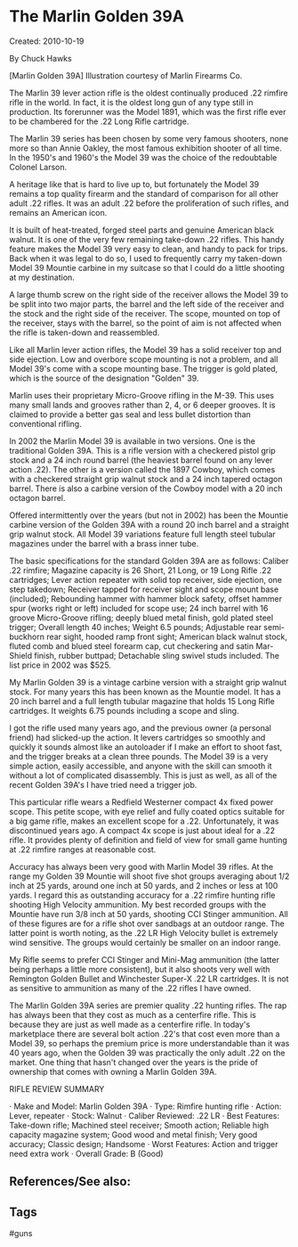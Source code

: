 # The Marlin Golden 39A
Created: 2010-10-19

By Chuck Hawks


[Marlin Golden 39A]
Illustration courtesy of Marlin Firearms Co.

The Marlin 39 lever action rifle is the oldest continually produced .22 rimfire rifle in the world. In fact, it is the oldest long gun of any type still in production. Its forerunner was the Model 1891, which was the first rifle ever to be chambered for the .22 Long Rifle cartridge.

The Marlin 39 series has been chosen by some very famous shooters, none more so than Annie Oakley, the most famous exhibition shooter of all time. In the 1950's and 1960's the Model 39 was the choice of the redoubtable Colonel Larson.

A heritage like that is hard to live up to, but fortunately the Model 39 remains a top quality firearm and the standard of comparison for all other adult .22 rifles. It was an adult .22 before the proliferation of such rifles, and remains an American icon.

It is built of heat-treated, forged steel parts and genuine American black walnut. It is one of the very few remaining take-down .22 rifles. This handy feature makes the Model 39 very easy to clean, and handy to pack for trips. Back when it was legal to do so, I used to frequently carry my taken-down Model 39 Mountie carbine in my suitcase so that I could do a little shooting at my destination.

A large thumb screw on the right side of the receiver allows the Model 39 to be split into two major parts, the barrel and the left side of the receiver and the stock and the right side of the receiver. The scope, mounted on top of the receiver, stays with the barrel, so the point of aim is not affected when the rifle is taken-down and reassembled.

Like all Marlin lever action rifles, the Model 39 has a solid receiver top and side ejection. Low and overbore scope mounting is not a problem, and all Model 39's come with a scope mounting base. The trigger is gold plated, which is the source of the designation "Golden" 39.

Marlin uses their proprietary Micro-Groove rifling in the M-39. This uses many small lands and grooves rather than 2, 4, or 6 deeper grooves. It is claimed to provide a better gas seal and less bullet distortion than conventional rifling.

In 2002 the Marlin Model 39 is available in two versions. One is the traditional Golden 39A. This is a rifle version with a checkered pistol grip stock and a 24 inch round barrel (the heaviest barrel found on any lever action .22). The other is a version called the 1897 Cowboy, which comes with a checkered straight grip walnut stock and a 24 inch tapered octagon barrel. There is also a carbine version of the Cowboy model with a 20 inch octagon barrel. 

Offered intermittently over the years (but not in 2002) has been the Mountie carbine version of the Golden 39A with a round 20 inch barrel and a straight grip walnut stock. All Model 39 variations feature full length steel tubular magazines under the barrel with a brass inner tube.

The basic specifications for the standard Golden 39A are as follows: Caliber .22 rimfire; Magazine capacity is 26 Short, 21 Long, or 19 Long Rifle .22 cartridges; Lever action repeater with solid top receiver, side ejection, one step takedown; Receiver tapped for receiver sight and scope mount base (included); Rebounding hammer with hammer block safety, offset hammer spur (works right or left) included for scope use; 24 inch barrel with 16 groove Micro-Groove rifling; deeply blued metal finish, gold plated steel trigger; Overall length 40 inches; Weight 6.5 pounds; Adjustable rear semi-buckhorn rear sight, hooded ramp front sight; American black walnut stock, fluted comb and blued steel forearm cap, cut checkering and satin Mar-Shield finish, rubber buttpad; Detachable sling swivel studs included. The list price in 2002 was $525.

My Marlin Golden 39 is a vintage carbine version with a straight grip walnut stock. For many years this has been known as the Mountie model. It has a 20 inch barrel and a full length tubular magazine that holds 15 Long Rifle cartridges. It weights 6.75 pounds including a scope and sling.

I got the rifle used many years ago, and the previous owner (a personal friend) had slicked-up the action. It levers cartridges so smoothly and quickly it sounds almost like an autoloader if I make an effort to shoot fast, and the trigger breaks at a clean three pounds. The Model 39 is a very simple action, easily accessible, and anyone with the skill can smooth it without a lot of complicated disassembly. This is just as well, as all of the recent Golden 39A's I have tried need a trigger job.

This particular rifle wears a Redfield Westerner compact 4x fixed power scope. This petite scope, with eye relief and fully coated optics suitable for a big game rifle, makes an excellent scope for a .22. Unfortunately, it was discontinued years ago. A compact 4x scope is just about ideal for a .22 rifle. It provides plenty of definition and field of view for small game hunting at .22 rimfire ranges at reasonable cost.

Accuracy has always been very good with Marlin Model 39 rifles. At the range my Golden 39 Mountie will shoot five shot groups averaging about 1/2 inch at 25 yards, around one inch at 50 yards, and 2 inches or less at 100 yards. I regard this as outstanding accuracy for a .22 rimfire hunting rifle shooting High Velocity ammunition. My best recorded groups with the Mountie have run 3/8 inch at 50 yards, shooting CCI Stinger ammunition. All of these figures are for a rifle shot over sandbags at an outdoor range. The latter point is worth noting, as the .22 LR High Velocity bullet is extremely wind sensitive. The groups would certainly be smaller on an indoor range.

My Rifle seems to prefer CCI Stinger and Mini-Mag ammunition (the latter being perhaps a little more consistent), but it also shoots very well with Remington Golden Bullet and Winchester Super-X .22 LR cartridges. It is not as sensitive to ammunition as many of the .22 rifles I have owned.

The Marlin Golden 39A series are premier quality .22 hunting rifles. The rap has always been that they cost as much as a centerfire rifle. This is because they are just as well made as a centerfire rifle. In today's marketplace there are several bolt action .22's that cost even more than a Model 39, so perhaps the premium price is more understandable than it was 40 years ago, when the Golden 39 was practically the only adult .22 on the market. One thing that hasn't changed over the years is the pride of ownership that comes with owning a Marlin Golden 39A.

RIFLE REVIEW SUMMARY

   · Make and Model: Marlin Golden 39A
   · Type: Rimfire hunting rifle
   · Action: Lever, repeater
   · Stock: Walnut
   · Caliber Reviewed: .22 LR
   · Best Features: Take-down rifle; Machined steel receiver; Smooth action; Reliable high capacity magazine system; Good wood and metal finish; Very good accuracy; Classic design; Handsome
   · Worst Features: Action and trigger need extra work
   · Overall Grade: B (Good)



## References/See also:


## Tags
#guns